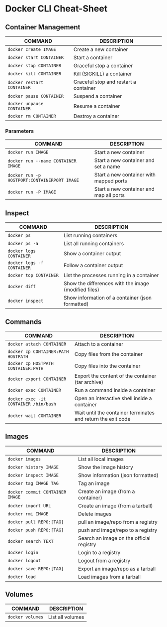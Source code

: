 # Docker CLI Cheat-Sheet
## Container Management
COMMAND | DESCRIPTION
---|---
`docker create IMAGE` | Create a new container
`docker start CONTAINER` | Start a container
`docker stop CONTAINER` | Graceful stop a container
`docker kill CONTAINER` | Kill (SIGKILL) a container
`docker restart CONTAINER` | Graceful stop and restart a container
`docker pause CONTAINER` | Suspend a container
`docker unpause CONTAINER` | Resume a container
`docker rm CONTAINER` | Destroy a container

### Parameters
COMMAND | DESCRIPTION
---|---
`docker run IMAGE` | Start a new container
`docker run --name CONTAINER IMAGE` | Start a new container and set a name
`docker run -p HOSTPORT:CONTAINERPORT IMAGE` | Start a new container with mapped ports
`docker run -P IMAGE` | Start a new container and map all ports

## Inspect
COMMAND | DESCRIPTION
---|---
`docker ps` | List running containers
`docker ps -a` | List all running containers
`docker logs CONTAINER` | Show a container output
`docker logs -f CONTAINER` | Follow a container output
`docker top CONTAINER` | List the processes running in a container
`docker diff` | Show the differences with the image (modified files)
`docker inspect` | Show information of a container (json formatted)

## Commands
COMMAND | DESCRIPTION
---|---
`docker attach CONTAINER` | Attach to a container
`docker cp CONTAINER:PATH HOSTPATH` | Copy files from the container
`docker cp HOSTPATH CONTAINER:PATH` | Copy files into the container
`docker export CONTAINER` | Export the content of the container (tar archive)
`docker exec CONTAINER` | Run a command inside a container
`docker exec -it CONTAINER /bin/bash` | Open an interactive shell inside a container
`docker wait CONTAINER` | Wait until the container terminates and return the exit code

## Images
COMMAND | DESCRIPTION
---|---
`docker images` | List all local images
`docker history IMAGE` | Show the image history
`docker inspect IMAGE` | Show information (json formatted)
`docker tag IMAGE TAG` | Tag an image
`docker commit CONTAINER IMAGE` | Create an image (from a container)
`docker import URL` | Create an image (from a tarball)
`docker rmi IMAGE` | Delete images
`docker pull REPO:[TAG]` | pull an image/repo from a registry
`docker push REPO:[TAG]` | push and image/repo to a registry
`docker search TEXT` | Search an image on the official registry
`docker login` | Login to a registry
`docker logout` | Logout from a registry
`docker save REPO:[TAG]` | Export an image/repo as a tarball
`docker load` | Load images from a tarball

## Volumes
COMMAND | DESCRIPTION
---|---
`docker volumes` | List all volumes


